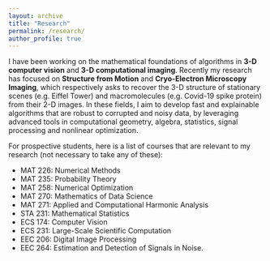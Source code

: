 ```yaml
---
layout: archive
title: "Research"
permalink: /research/
author_profile: true
---
```


I have been working on the mathematical foundations of algorithms in **3-D computer vision** and **3-D computational imaging**. Recently my research has focused on **Structure from Motion** and **Cryo-Electron Microscopy Imaging**, which respectively asks to recover the 3-D structure of stationary scenes (e.g. Eiffel Tower) and macromolecules (e.g. Covid-19 spike protein) from their 2-D images. In these fields, I aim to develop fast and explainable algorithms that are robust to corrupted and noisy data, by leveraging advanced tools in computational geometry, algebra, statistics, signal processing and nonlinear optimization.

For prospective students, here is a list of courses that are relevant to my research (not necessary to take any of these):
* MAT 226: Numerical Methods
* MAT 235: Probability Theory
* MAT 258: Numerical Optimization
* MAT 270: Mathematics of Data Science
* MAT 271: Applied and Computational Harmonic Analysis
* STA 231: Mathematical Statistics
* ECS 174: Computer Vision
* ECS 231: Large-Scale Scientific Computation
* EEC 206: Digital Image Processing
* EEC 264: Estimation and Detection of Signals in Noise.
